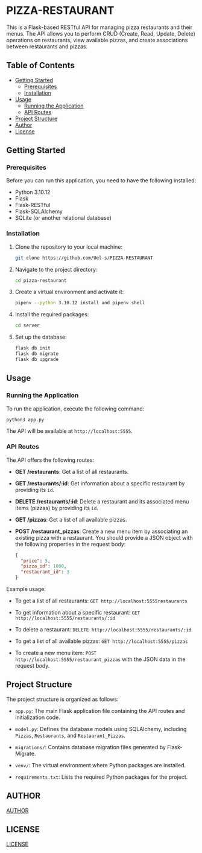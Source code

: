 # PIZZA-RESTAURANT


This is a Flask-based RESTful API for managing pizza restaurants and their menus. The API allows you to perform CRUD (Create, Read, Update, Delete) operations on restaurants, view available pizzas, and create associations between restaurants and pizzas.

## Table of Contents

- [Getting Started](#getting-started)
  - [Prerequisites](#prerequisites)
  - [Installation](#installation)
- [Usage](#usage)
  - [Running the Application](#running-the-application)
  - [API Routes](#api-routes)
- [Project Structure](#project-structure)
- [Author](#author)
- [License](#license)

## Getting Started

### Prerequisites

Before you can run this application, you need to have the following installed:

- Python 3.10.12
- Flask
- Flask-RESTful
- Flask-SQLAlchemy
- SQLite (or another relational database)

### Installation

1. Clone the repository to your local machine:

   ```bash
   git clone https://github.com/Uel-s/PIZZA-RESTAURANT
   ```

2. Navigate to the project directory:

   ```bash
   cd pizza-restaurant
   ```

3. Create a virtual environment and activate it:

   ```bash
   pipenv --python 3.10.12 install and pipenv shell
   
   ```

4. Install the required packages:

   ```bash
   cd server
   ```

5. Set up the database:

   ```bash
   flask db init
   flask db migrate
   flask db upgrade
   ```

## Usage

### Running the Application

To run the application, execute the following command:

```bash
python3 app.py
```

The API will be available at `http://localhost:5555`.

### API Routes

The API offers the following routes:

- **GET /restaurants**: Get a list of all restaurants.

- **GET /restaurants/:id**: Get information about a specific restaurant by providing its `id`.

- **DELETE /restaurants/:id**: Delete a restaurant and its associated menu items (pizzas) by providing its `id`.

- **GET /pizzas**: Get a list of all available pizzas.

- **POST /restaurant_pizzas**: Create a new menu item by associating an existing pizza with a restaurant. You should provide a JSON object with the following properties in the request body:

  ```json
  {
    "price": 5,
    "pizza_id": 1000,
    "restaurant_id": 3
  }
  ```

  

Example usage:

- To get a list of all restaurants: `GET http://localhost:5555restaurants`

- To get information about a specific restaurant: `GET http://localhost:5555/restaurants/:id`

- To delete a restaurant: `DELETE http://localhost:5555/restaurants/:id`

- To get a list of all available pizzas: `GET http://localhost:5555/pizzas`

- To create a new menu item: `POST http://localhost:5555/restaurant_pizzas` with the JSON data in the request body.

## Project Structure

The project structure is organized as follows:

- `app.py`: The main Flask application file containing the API routes and initialization code.

- `model.py`: Defines the database models using SQLAlchemy, including `Pizzas`, `Restaurants`, and `Restaurant_Pizzas`.

- `migrations/`: Contains database migration files generated by Flask-Migrate.

- `venv/`: The virtual environment where Python packages are installed.

- `requirements.txt`: Lists the required Python packages for the project.

## AUTHOR

[AUTHOR](#kariukiwaweru@gmail.com)





## LICENSE

[LICENSE](#license)